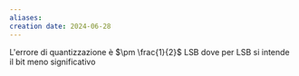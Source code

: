 ```yaml
---
aliases: 
creation date: 2024-06-28
---
```


L'errore di quantizzazione è $\pm \frac{1}{2}$ LSB dove per LSB si intende il bit meno significativo